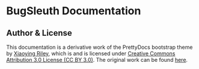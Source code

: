 
# BugSleuth Documentation

## Author & License

This documentation is a derivative work of the PrettyDocs bootstrap theme by [Xiaoying Riley](https://twitter.com/3rdwave_themes), which is and is licensed under [Creative Commons Attribution 3.0 License (CC BY 3.0)](http://creativecommons.org/licenses/by/3.0/). The original work can be found [here](https://github.com/xriley/PrettyDocs-Theme).

